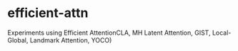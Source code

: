 # efficient-attn
Experiments using Efficient AttentionCLA, MH Latent Attention, GIST, Local-Global, Landmark Attention, YOCO)
